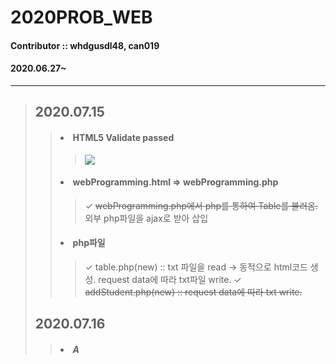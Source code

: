 # 2020PROB_WEB
#### Contributor :: whdgusdl48, can019
#### 2020.06.27~
<hr/>

>## **2020.07.15**
> >#### <li> **HTML5 Validate passed**
> > > <img src = "https://user-images.githubusercontent.com/26926966/87548043-ec73a100-c6e6-11ea-9ada-1a8acc19ead3.png" >
> >#### <li> **webProgramming.html => webProgramming.php**
> > > ✓ ~~webProgramming.php에서 php를 통하여 Table를 불러옴.~~ 외부 php파일을 ajax로 받아 삽입  
> >#### <li> **php파일**
> > > ✓ table.php(new) :: txt 파일을 read -> 동적으로 html코드 생성. request data에 따라 txt파일 write. 
> > > ✓ ~~addStudent.php(new) :: request data에 따라 txt write.~~
>## **2020.07.16**
> >##### <li> A

